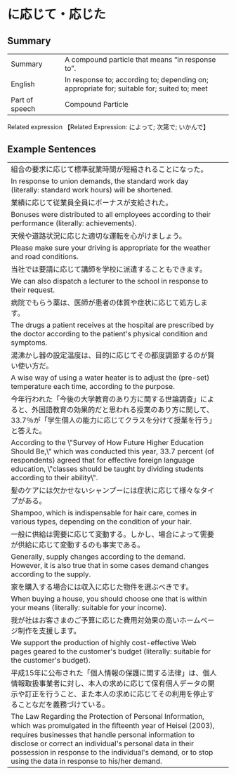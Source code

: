 # に応じて・応じた

## Summary

<table><tr>   <td>Summary<td>   <td>A compound particle that means “in response to”.</td><tr><tr>   <td>English<td>   <td>In response to; according to; depending on; appropriate for; suitable for; suited to; meet</td><tr><tr>   <td>Part of speech<td>   <td>Compound Particle</td><tr></table><tr>   <td>Related expression<td>   <td>【Related Expression: によって; 次第で; いかんで】</td><tr></table></table>

## Example Sentences

<table><tr><td>組合の要求に応じて標準就業時間が短縮されることになった。<td><tr><tr><td>In response to union demands, the standard work day (literally: standard work hours) will be shortened.<td><tr><tr><td>業績に応じて従業員全員にボーナスが支給された。<td><tr><tr><td>Bonuses were distributed to all employees according to their performance (literally: achievements).<td><tr><tr><td>天候や道路状況に応じた適切な運転を心がけましょう。<td><tr><tr><td>Please make sure your driving is appropriate for the weather and road conditions.<td><tr><tr><td>当社では要請に応じて講師を学校に派遣することもできます。<td><tr><tr><td>We can also dispatch a lecturer to the school in response to their request.<td><tr><tr><td>病院でもらう薬は、医師が患者の体質や症状に応じて処方します。<td><tr><tr><td>The drugs a patient receives at the hospital are prescribed by the doctor according to the patient's physical condition and symptoms.<td><tr><tr><td>湯沸かし器の設定温度は、目的に応じてその都度調節するのが賢い使い方だ。<td><tr><tr><td>A wise way of using a water heater is to adjust the (pre-set) temperature each time, according to the purpose.<td><tr><tr><td>今年行われた「今後の大学教育のあり方に関する世論調査」によると、外国語教育の効果的だと思われる授業のあり方に関して、33.7％が「学生個人の能力に応じてクラスを分けて授業を行う」と答えた。<td><tr><tr><td>According to the \"Survey of How Future Higher Education Should Be,\" which was conducted this year, 33.7 percent (of respondents) agreed that for effective foreign language education, \"classes should be taught by dividing students according to their ability\".<td><tr><tr><td>髪のケアには欠かせないシャンプーには症状に応じて様々なタイプがある。<td><tr><tr><td>Shampoo, which is indispensable for hair care, comes in various types, depending on the condition of your hair.<td><tr><tr><td>一般に供給は需要に応じて変動する。しかし、場合によって需要が供給に応じて変動するのも事実である。<td><tr><tr><td>Generally, supply changes according to the demand. However, it is also true that in some cases demand changes according to the supply.<td><tr><tr><td>家を購入する場合には収入に応じた物件を選ぶべきです。<td><tr><tr><td>When buying a house, you should choose one that is within your means (literally: suitable for your income).<td><tr><tr><td>我が社はお客さまのご予算に応じた費用対効果の高いホームページ制作を支援します。<td><tr><tr><td>We support the production of highly cost-effective Web pages geared to the customer's budget (literally: suitable for the customer's budget).<td><tr><tr><td>平成15年に公布された「個人情報の保護に関する法律」は、個人情報取扱事業者に対し、本人の求めに応じて保有個人データの開示や訂正を行うこと、また本人の求めに応じてその利用を停止することなだを義務づけている。<td><tr><tr><td>The Law Regarding the Protection of Personal Information, which was promulgated in the ﬁfteenth year of Heisei (2003), requires businesses that handle personal information to disclose or correct an individual's personal data in their possession in response to the individual's demand, or to stop using the data in response to his/her demand.<td><tr></table>

